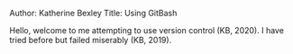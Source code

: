 Author: Katherine Bexley
Title: Using GitBash

Hello, welcome to me attempting to use version control (KB, 2020). I have tried before but failed miserably (KB, 2019).